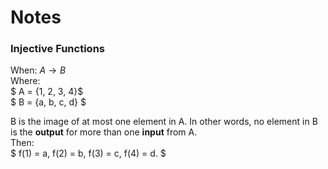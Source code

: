 # Notes
### Injective Functions 
When: $A \to B$   
Where:   
$ A = {1, 2, 3, 4}$   
$ B = {a, b, c, d} $  
 
 B is the image of at most one element in A.
 In other words, no element in B 
 is the **output** for more than one **input** from A.  
  Then:  
  $ f(1) = a, f(2) = b, f(3) = c, f(4) = d. $